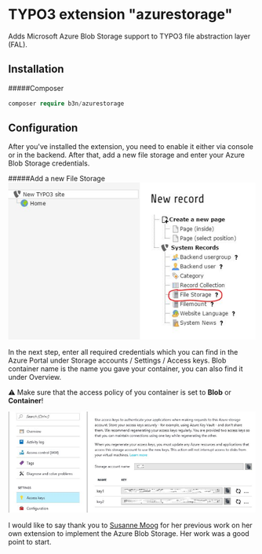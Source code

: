 # TYPO3 extension "azurestorage"
Adds Microsoft Azure Blob Storage support to TYPO3 file abstraction layer (FAL).

## Installation
#####Composer 
```php
composer require b3n/azurestorage
```
## Configuration
After you've installed the extension, you need to enable it either via console 
or in the backend. After that, add a new file storage and enter your Azure Blob 
Storage credentials.

#####Add a new File Storage
![screenshot-installer](https://raw.githubusercontent.com/benjaminhirsch/benjaminhirsch.github.io/master/repository-assets/azure-storage-add-new-file-storage.jpg)

In the next step, enter all required credentials which you can find in the Azure 
Portal under Storage accounts / Settings / Access keys. Blob container name is the 
name you gave your container, you can also find it under Overview.

:warning: Make sure that the access policy of you container is set to **Blob** or **Container**!

![screenshot-installer](https://raw.githubusercontent.com/benjaminhirsch/benjaminhirsch.github.io/master/repository-assets/azure-storage-credentials.jpg)


I would like to say thank you  to [Susanne Moog](https://github.com/psychomieze) 
for her previous work on her own extension to implement the Azure Blob Storage. 
Her work was a good point to start.
